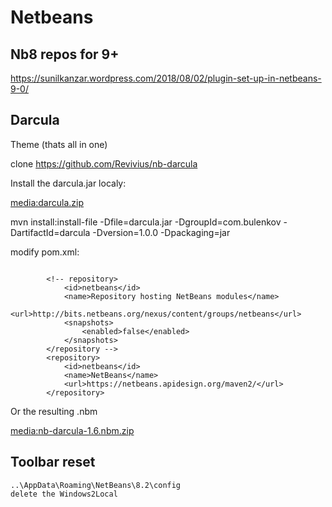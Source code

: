 # Netbeans

## Nb8 repos for 9+

https://sunilkanzar.wordpress.com/2018/08/02/plugin-set-up-in-netbeans-9-0/

## Darcula

Theme (thats all in one)

clone https://github.com/Revivius/nb-darcula

Install the darcula.jar localy:

[media:darcula.zip](media:darcula.zip.md)

mvn  install:install-file -Dfile=darcula.jar -DgroupId=com.bulenkov -DartifactId=darcula  -Dversion=1.0.0  -Dpackaging=jar

modify pom.xml:

```

        <!-- repository>
            <id>netbeans</id>
            <name>Repository hosting NetBeans modules</name>
            <url>http://bits.netbeans.org/nexus/content/groups/netbeans</url>
            <snapshots>
                <enabled>false</enabled>
            </snapshots>
        </repository -->
        <repository>
            <id>netbeans</id>
            <name>NetBeans</name>
            <url>https://netbeans.apidesign.org/maven2/</url>
        </repository>
```

Or the resulting .nbm

[media:nb-darcula-1.6.nbm.zip](media:nb-darcula-1.6.nbm.zip.md)

## Toolbar reset

```
..\AppData\Roaming\NetBeans\8.2\config
delete the Windows2Local
